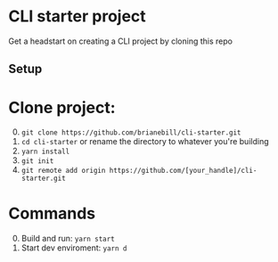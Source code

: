 # CLI starter project

Get a headstart on creating a CLI project by cloning this repo

## Setup

# Clone project:
0. `git clone https://github.com/brianebill/cli-starter.git`
0. `cd cli-starter` or rename the directory to whatever you're building
0. `yarn install`
0. `git init`
0. `git remote add origin https://github.com/[your_handle]/cli-starter.git`

# Commands
0. Build and run: `yarn start`
0. Start dev enviroment: `yarn d`
